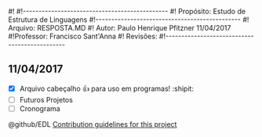 #!
#!----------------------------------------------
#! Propósito: Estudo de Estrutura de Linguagens
#!----------------------------------------------
#!  Arquivo: RESPOSTA.MD
#!    Autor: Paulo Henrique Pfitzner  11/04/2017
#!Professor: Francisco Sant'Anna
#! Revisões:
#!----------------------------------------------

## 11/04/2017

<!-- RESPOSTA.md -->

-[x] Arquivo cabeçalho :+1: para uso em programas! :shipit:
-[ ] Futuros Projetos
-[ ] Cronograma

@github/EDL
[Contribution guidelines for this project](cientistaphp/EDL)
